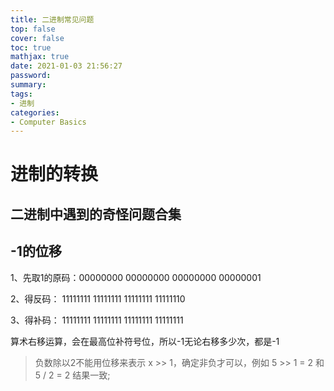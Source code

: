 ```yaml
---
title: 二进制常见问题
top: false
cover: false
toc: true
mathjax: true
date: 2021-01-03 21:56:27
password:
summary:
tags:
- 进制
categories:
- Computer Basics
---
```


# 进制的转换

## 二进制中遇到的奇怪问题合集

## -1的位移

1、先取1的原码：00000000 00000000 00000000 00000001

2、得反码：     11111111 11111111 11111111 11111110

3、得补码：     11111111 11111111 11111111 11111111

算术右移运算，会在最高位补符号位，所以-1无论右移多少次，都是-1

> 负数除以2不能用位移来表示 x >> 1，确定非负才可以，例如 5 >> 1 = 2 和 5 / 2 = 2 结果一致;
